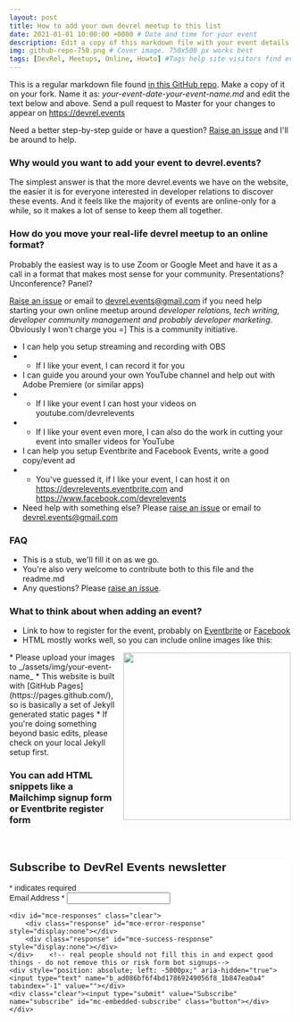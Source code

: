 ```yaml
---
layout: post
title: How to add your own devrel meetup to this list
date: 2021-01-01 10:00:00 +0000 # Date and time for your event
description: Edit a copy of this markdown file with your event details make a pull request to Master. Or see the Readme.md file for more details.</br> Click on to see how an event ad may look like # Post description
img: github-repo-750.png # Cover image. 750x500 px works best 
tags: [DevRel, Meetups, Online, Howto] #Tags help site visitors find events. Add an own tag i.e. DevrelFolks and a city, if you feel like it 
---
```


This is a regular markdown file found [in this GitHub repo](https://github.com/tooevangelist/tooevangelist.github.io/tree/master/_posts). Make a copy of it on your fork. Name it as: _your-event-date-your-event-name.md_ and edit the text below and above. Send a pull request to Master for your changes to appear on https://devrel.events

Need a better step-by-step guide or have a question? [Raise an issue](https://github.com/tooevangelist/tooevangelist.github.io/issues) and I'll be around to help.

### Why would you want to add your event to devrel.events?
The simplest answer is that the more devrel.events we have on the website, the easier it is for everyone interested in developer relations to discover these events. And it feels like the majority of events are online-only for a while, so it makes a lot of sense to keep them all together.

### How do you move your real-life devrel meetup to an online format?
Probably the easiest way is to use Zoom or Google Meet and have it as a call in a format that makes most sense for your community. Presentations? Unconference? Panel? 

[Raise an issue](https://github.com/tooevangelist/tooevangelist.github.io/issues) or email to devrel.events@gmail.com if you need help starting your own online meetup around _developer relations, tech writing, developer community management and probably developer marketing_. Obviously I won't charge you =] This is a community initiative.
* I can help you setup streaming and recording with OBS
* * If I like your event, I can record it for you
* I can guide you around your own YouTube channel and help out with Adobe Premiere (or similar apps)
* * If I like your event I can host your videos on youtube.com/devrelevents
* * If I like your event even more, I can also do the work in cutting your event into smaller videos for YouTube
* I can help you setup Eventbrite and Facebook Events, write a good copy/event ad
* * You've guessed it, if I like your event, I can host it on https://devrelevents.eventbrite.com and https://www.facebook.com/devrelevents
* Need help with something else? Please [raise an issue](https://github.com/tooevangelist/tooevangelist.github.io/issues) or email to devrel.events@gmail.com

### FAQ
* This is a stub, we'll fill it on as we go.
* You're also very welcome to contribute both to this file and the readme.md
* Any questions? Please [raise an issue](https://github.com/tooevangelist/tooevangelist.github.io/issues).

### What to think about when adding an event?
* Link to how to register for the event, probably on [Eventbrite](https://www.eventbrite.com/o/developer-relations-events-26740448969) or [Facebook](https://www.facebook.com/pg/devrelevents/events/)
* HTML mostly works well, so you can include online images like this:
<img align="right" width="300" src="{{site.baseurl}}/assets/img/3ofus_400_white.png">
* Please upload your images to _/assets/img/your-event-name_
* This website is built with [GitHub Pages](https://pages.github.com/), so is basically a set of Jekyll generated static pages
* If you're doing something beyond basic edits, please check on your local Jekyll setup first.


### You can add HTML snippets like a Mailchimp signup form or Eventbrite register form 
</br>


<!-- Begin Mailchimp Signup Form -->
<link href="//cdn-images.mailchimp.com/embedcode/classic-10_7.css" rel="stylesheet" type="text/css">
<style type="text/css">
	#mc_embed_signup{background:#fff; clear:left; font:14px Helvetica,Arial,sans-serif; }
	/* Add your own Mailchimp form style overrides in your site stylesheet or in this style block.
	   We recommend moving this block and the preceding CSS link to the HEAD of your HTML file. */
</style>
<div id="mc_embed_signup">
<form action="https://events.us4.list-manage.com/subscribe/post?u=ad086bf6f4bd17869249056f8&amp;id=1b847ea0a4" method="post" id="mc-embedded-subscribe-form" name="mc-embedded-subscribe-form" class="validate" target="_blank" novalidate>
    <div id="mc_embed_signup_scroll">
	<h2>Subscribe to DevRel Events newsletter</h2>
<div class="indicates-required"><span class="asterisk">*</span> indicates required</div>
<div class="mc-field-group">
	<label for="mce-EMAIL">Email Address  <span class="asterisk">*</span>
</label>
	<input type="email" value="" name="EMAIL" class="required email" id="mce-EMAIL">
</div>

	<div id="mce-responses" class="clear">
		<div class="response" id="mce-error-response" style="display:none"></div>
		<div class="response" id="mce-success-response" style="display:none"></div>
	</div>    <!-- real people should not fill this in and expect good things - do not remove this or risk form bot signups-->
    <div style="position: absolute; left: -5000px;" aria-hidden="true"><input type="text" name="b_ad086bf6f4bd17869249056f8_1b847ea0a4" tabindex="-1" value=""></div>
    <div class="clear"><input type="submit" value="Subscribe" name="subscribe" id="mc-embedded-subscribe" class="button"></div>
    </div>
</form>
</div>

<!--End mc_embed_signup-->
